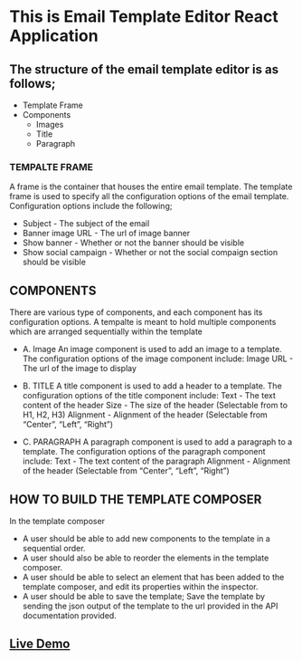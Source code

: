 # This is Email Template Editor React Application

## The structure of the email template editor is as follows;
- Template Frame
- Components
  * Images
  * Title
  * Paragraph

### TEMPALTE FRAME
A frame is the container that houses the entire email template. The template frame is used to specify all the configuration options of the email template. Configuration options include the following;

- Subject - The subject of the email
- Banner image URL - The url of image banner
- Show banner - Whether or not the banner should be visible
- Show social campaign - Whether or not the social compaign section should be visible

## COMPONENTS

There are various type of components, and each component has its configuration options.
A tempalte is meant to hold multiple components which are arranged sequentially within the template

- A. Image 
  An image component is used to add an image to a template. The configuration options of the image component include:
  Image URL - The url of the image to display

- B. TITLE
  A title component is used to add a header to a template. The configuration options of the title component include:
  Text - The text content of the header
  Size - The size of the header (Selectable from to H1, H2, H3)
  Alignment - Alignment of the header (Selectable from “Center”, “Left”, “Right”)
  
- C. PARAGRAPH
  A paragraph component is used to add a paragraph to a template. The configuration options of the paragraph component include:
  Text - The text content of the paragraph
  Alignment - Alignment of the header (Selectable from “Center”, “Left”, “Right”)

## HOW TO BUILD THE TEMPLATE COMPOSER
In the template composer
- A user should be able to add new components to the template in a sequential order.
- A user should also be able to reorder the elements in the template composer.
- A user should be able to select an element that has been added to the template composer, and edit its properties within the inspector.
- A user should be able to save the template; Save the template by sending the json output of the template to the url provided in the   API documentation provided.

## [Live Demo](https://apexnetwork-email-editor.netlify.app/)
